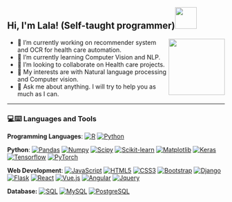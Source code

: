 
<h2> Hi, I'm Lala! (Self-taught programmer)<img src="https://media.giphy.com/media/mGcNjsfWAjY5AEZNw6/giphy.gif" width="50"></h2> 
<img align='right' src="https://s4.gifyu.com/images/ako.gif" width="130">

- 🔭 I’m currently working on recommender system and OCR for health care automation.   
- 🌱 I’m currently learning  Computer Vision and NLP.
- 👯 I’m looking to collaborate on Health care projects.
- 🤔 My interests are with Natural language processing and Computer vision.
- 💬 Ask me about anything. I will try to help you as much as I can.

---
### 💻:keyboard: Languages and Tools 

**Programming Languages**:
[![R](https://img.shields.io/badge/-R-blue?style=flat&logo=R&logoColor=white)](https://github.com/shejz)
[![Python](https://img.shields.io/badge/-Python-black?style=flat&logo=python)](https://github.com/shejz)

 **Python**:
[![Pandas](https://img.shields.io/badge/-Pandas-150458?style=flat&logo=Pandas)](https://github.com/shejz)
[![Numpy](https://img.shields.io/badge/-Numpy-lightgray?style=flat&logo=Numpy&logoColor=white)](https://github.com/shejz)
[![Scipy](https://img.shields.io/badge/-Scipy-blue?style=flat&logo=Scipy&logoColor=white)](https://github.com/shejz)
[![Scikit-learn](https://img.shields.io/badge/-ScikitLearn-blue?style=flat&logo=Scikit-learn&logoColor=white)](https://github.com/shejz)
[![Matplotlib](https://img.shields.io/badge/-Matplotlib-black?style=flat&logo=Matplotlib&logoColor=white&link=https://github.com/Quananhle/Python-AWS-TradingAI)](https://github.com/shejz)
[![Keras](https://img.shields.io/badge/-Keras-D00000?style=flat&logo=Keras)](https://github.com/shejz)
[![Tensorflow](https://img.shields.io/badge/-Tensorflow-gray?style=flat&logo=tensorflow)](https://github.com/shejz) 
[![PyTorch](https://img.shields.io/badge/-PyTorch-EE4C2C?style=flat&logo=PyTorch&logoColor=white)](https://github.com/shejz)

**Web Development**: 
  [![JavaScript](https://img.shields.io/badge/-JavaScript-black?style=flat&logo=javascript)](https://github.com/shejz)
  [![HTML5](https://img.shields.io/badge/-HTML5-E34F26?style=flat&logo=html5&logoColor=white)](https://github.com/shejz) 
  [![CSS3](https://img.shields.io/badge/-CSS3-1572B6?style=flat&logo=css3)](https://github.com/shejz) 
  [![Bootstrap](https://img.shields.io/badge/-Bootstrap-purple?style=flat&logo=bootstrap)](https://github.com/shejz)
  [![Django](https://img.shields.io/badge/django%20-%23092E20.svg?&style=plastic&logo=django)](https://github.com/shejz)
  [![Flask](https://img.shields.io/badge/flask%20-%23000.svg?&style=plastic&logo=flask)](https://github.com/shejz)
  [![React](https://img.shields.io/badge/react%20-%2320232a.svg?&style=plastic&logo=react)](https://github.com/shejz)
  [![Vue.js](https://img.shields.io/badge/vuejs%20-%2335495e.svg?&style=plastic&logo=vue.js&logoColor=%234FC08D)](https://github.com/shejz)
  [![Angular](https://img.shields.io/badge/angular%20-%23DD0031.svg?&style=plastic&logo=angular&logoColor=white)](https://github.com/shejz)
  [![Jquery](https://img.shields.io/badge/jquery%20-%230769AD.svg?&style=plastic&logo=jquery)](https://github.com/shejz)
  
  
**Database:**
  [![SQL](https://img.shields.io/badge/-SQL-orange?style=flat&logo=sql)](https://github.com/shejz)
  [![MySQL](https://img.shields.io/badge/-MySQL-white?style=flat&logo=mysql)](https://github.com/shejz)
  [![PostgreSQL](https://img.shields.io/badge/-PostgreSQL-blue?style=flat&logo=postgresql)](https://github.com/shejz)




